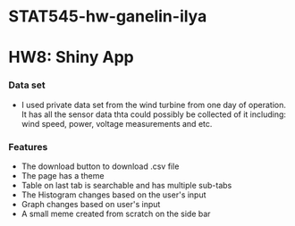 # STAT545-hw-ganelin-ilya
# HW8: Shiny App

### Data set
- I used private data set from the wind turbine from one day of operation. It has all the sensor data thta could possibly be collected of it including: wind speed, power, voltage measurements and etc.


### Features
- The download button to download .csv file
- The page has a theme
- Table on last tab is searchable and has multiple sub-tabs
- The Histogram changes based on the user's input
- Graph changes based on user's input
- A small meme created from scratch on the side bar

